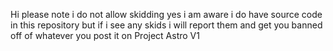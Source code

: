 Hi please note i do not allow skidding yes i am aware i do have source code in this repository but if i see any skids i will report them and get you banned off of whatever you post it on
Project Astro V1
